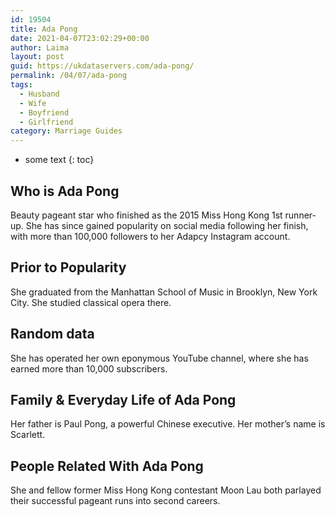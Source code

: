 ```yaml
---
id: 19504
title: Ada Pong
date: 2021-04-07T23:02:29+00:00
author: Laima
layout: post
guid: https://ukdataservers.com/ada-pong/
permalink: /04/07/ada-pong
tags:
  - Husband
  - Wife
  - Boyfriend
  - Girlfriend
category: Marriage Guides
---
```


* some text
{: toc}


## Who is Ada Pong
                  
                  
                  
Beauty pageant star who finished as the 2015 Miss Hong Kong 1st runner-up. She has since gained popularity on social media following her finish, with more than 100,000 followers to her Adapcy Instagram account.
                  
              
            
              
            
                
                
                
## Prior to Popularity
                  
                  
                  
She graduated from the Manhattan School of Music in Brooklyn, New York City. She studied classical opera there.
                  
              
            
              
            
                
                
                
## Random data
                  
                  
                  
She has operated her own eponymous YouTube channel, where she has earned more than 10,000 subscribers.
                  
              
            
              
            
                
                
                
## Family & Everyday Life of Ada Pong
                  
                  
                  
Her father is Paul Pong, a powerful Chinese executive. Her mother&#8217;s name is Scarlett.
                  
              
            
              
            
                
                
                
## People Related With Ada Pong
                  
                  
                  
She and fellow former Miss Hong Kong contestant Moon Lau both parlayed their successful pageant runs into second careers.
                  
              
            
              
            
                
              
            
              
              
            
            
              
            
          
          
          